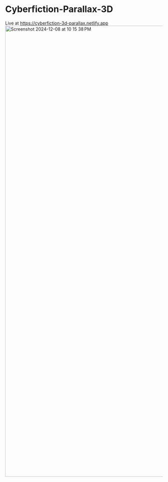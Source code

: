 # Cyberfiction-Parallax-3D
Live at https://cyberfiction-3d-parallax.netlify.app
<img width="1440" alt="Screenshot 2024-12-08 at 10 15 38 PM" src="https://github.com/user-attachments/assets/5413e928-6aea-4888-979b-8bf3808c95c1">
